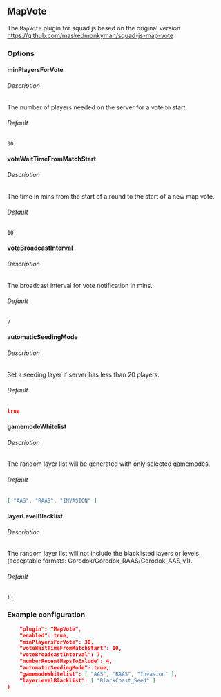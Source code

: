 ## MapVote
The `MapVote` plugin for squad js based on the original version https://github.com/maskedmonkyman/squad-js-map-vote
### Options
#### minPlayersForVote
###### Description
The number of players needed on the server for a vote to start.
###### Default
```
30
```
#### voteWaitTimeFromMatchStart
###### Description
The time in mins from the start of a round to the start of a new map vote.
###### Default
```
10
```
#### voteBroadcastInterval
###### Description
The broadcast interval for vote notification in mins.
###### Default
```
7
```
#### automaticSeedingMode
###### Description
Set a seeding layer if server has less than 20 players.
###### Default
```json
true
```
#### gamemodeWhitelist
###### Description
The random layer list will be generated with only selected gamemodes.
###### Default
```json
[ "AAS", "RAAS", "INVASION" ]
```
#### layerLevelBlacklist
###### Description
The random layer list will not include the blacklisted layers or levels. (acceptable formats: Gorodok/Gorodok_RAAS/Gorodok_AAS_v1).
###### Default
```
[]
```
### Example configuration
```json
    "plugin": "MapVote",
    "enabled": true,
    "minPlayersForVote": 30,
    "voteWaitTimeFromMatchStart": 10,
    "voteBroadcastInterval": 7,
    "numberRecentMapsToExlude": 4,
    "automaticSeedingMode": true,
    "gamemodeWhitelist": [ "AAS", "RAAS", "Invasion" ],
    "layerLevelBlacklist": [ "BlackCoast_Seed" ]
}
```
